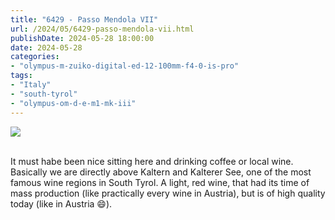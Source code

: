 ```yaml
---
title: "6429 - Passo Mendola VII"
url: /2024/05/6429-passo-mendola-vii.html
publishDate: 2024-05-28 18:00:00
date: 2024-05-28
categories:
- "olympus-m-zuiko-digital-ed-12-100mm-f4-0-is-pro"
tags:
- "Italy"
- "south-tyrol"
- "olympus-om-d-e-m1-mk-iii"
---
```

<div class="container">
<div class="center"><a target="_blank" href="https://d25zfm9zpd7gm5.cloudfront.net/1200x1200/2020/20200905_094053_lr.jpg"><img class="webfeedsFeaturedVisual" src="https://d25zfm9zpd7gm5.cloudfront.net/0600x0600/2020/20200905_094053_lr.jpg" /></a></div>
</div>
<br />

It must habe been nice sitting here and drinking coffee or
local wine. Basically we are directly above Kaltern and
Kalterer See, one of the most famous wine regions in South
Tyrol. A light, red wine, that had its time of mass
production (like practically every wine in Austria), but is
of high quality today (like in Austria :smile:).
